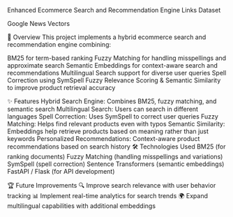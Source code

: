 Enhanced Ecommerce Search and Recommendation Engine
Links
Dataset

Google News Vectors

🚀 Overview
This project implements a hybrid ecommerce search and recommendation engine combining:

BM25 for term-based ranking
Fuzzy Matching for handling misspellings and approximate search
Semantic Embeddings for context-aware search and recommendations
Multilingual Search support for diverse user queries
Spell Correction using SymSpell
Fuzzy Relevance Scoring & Semantic Similarity to improve product retrieval accuracy


✨ Features
Hybrid Search Engine: Combines BM25, fuzzy matching, and semantic search
Multilingual Search: Users can search in different languages
Spell Correction: Uses SymSpell to correct user queries
Fuzzy Matching: Helps find relevant products even with typos
Semantic Similarity: Embeddings help retrieve products based on meaning rather than just keywords
Personalized Recommendations: Context-aware product recommendations based on search history
🛠 Technologies Used
BM25 (for ranking documents)
Fuzzy Matching (handling misspellings and variations)
SymSpell (spell correction)
Sentence Transformers (semantic embeddings)
FastAPI / Flask (for API development)


🏆 Future Improvements
🔍 Improve search relevance with user behavior tracking
📊 Implement real-time analytics for search trends
🌍 Expand multilingual capabilities with additional embeddings
